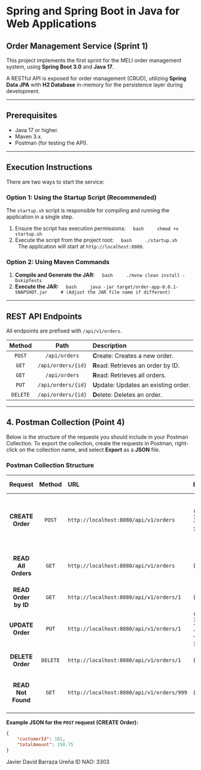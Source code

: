 # Spring and Spring Boot in Java for Web Applications
## Order Management Service (Sprint 1)
 
This project implements the first sprint for the MELI order management system, using **Spring Boot 3.0** and **Java 17**.

A RESTful API is exposed for order management (CRUD), utilizing **Spring Data JPA** with **H2 Database** in-memory for the persistence layer during development.

---

## Prerequisites

* Java 17 or higher.
* Maven 3.x.
* Postman (for testing the API).

---

## Execution Instructions

There are two ways to start the service:

### Option 1: Using the Startup Script (Recommended)

The `startup.sh` script is responsible for compiling and running the application in a single step.

1.  Ensure the script has execution permissions:
    ```bash
    chmod +x startup.sh
    ```
2.  Execute the script from the project root:
    ```bash
    ./startup.sh
    ```
    The application will start at `http://localhost:8080`.

### Option 2: Using Maven Commands

1.  **Compile and Generate the JAR:**
    ```bash
    ./mvnw clean install -DskipTests
    ```
2.  **Execute the JAR:**
    ```bash
    java -jar target/order-app-0.0.1-SNAPSHOT.jar
    # (Adjust the JAR file name if different)
    ```

---

## REST API Endpoints

All endpoints are prefixed with `/api/v1/orders`.

| Method | Path | Description |
| :---: | :---: | :--- |
| `POST` | `/api/orders` | **C**reate: Creates a new order. |
| `GET` | `/api/orders/{id}` | **R**ead: Retrieves an order by ID. |
| `GET` | `/api/orders` | **R**ead: Retrieves all orders. |
| `PUT` | `/api/orders/{id}` | **U**pdate: Updates an existing order. |
| `DELETE` | `/api/orders/{id}`| **D**elete: Deletes an order. |

---

## 4. Postman Collection (Point 4)

Below is the structure of the requests you should include in your Postman Collection. To export the collection, create the requests in Postman, right-click on the collection name, and select **Export** as a **JSON** file.

### Postman Collection Structure

| Request | Method | URL | Body (JSON) | Description | Expected Response |
| :---: | :---: | :--- | :--- | :--- | :--- |
| **CREATE Order** | `POST` | `http://localhost:8080/api/v1/orders` | `{"customerId": 101, "totalAmount": 150.75}` | Creates a new order for customer 101. | Status `201 Created`. `Order` object with an `id` and `createdAt`. |
| **READ All Orders** | `GET` | `http://localhost:8080/api/v1/orders` | (None) | Retrieves the list of all created orders. | Status `200 OK`. JSON array of `Order` objects. |
| **READ Order by ID** | `GET` | `http://localhost:8080/api/v1/orders/1` | (None) | Retrieves the order with ID 1. | Status `200 OK`. `Order` object. |
| **UPDATE Order** | `PUT` | `http://localhost:8080/api/v1/orders/1` | `{"totalAmount": 160.00, "status": "SHIPPED", "customerId": 101}` | Updates the amount and status of order 1. | Status `200 OK`. Updated `Order` object. |
| **DELETE Order** | `DELETE`| `http://localhost:8080/api/v1/orders/1` | (None) | Deletes the order with ID 1. | Status `204 No Content`. |
| **READ Not Found** | `GET` | `http://localhost:8080/api/v1/orders/999` | (None) | Attempts to retrieve a non-existent order. | Status `404 Not Found`. |

**Example JSON for the `POST` request (CREATE Order):**

```json
{
    "customerId": 101,
    "totalAmount": 150.75
}
```
Javier David Barraza Ureña 
ID NAO: 3303


